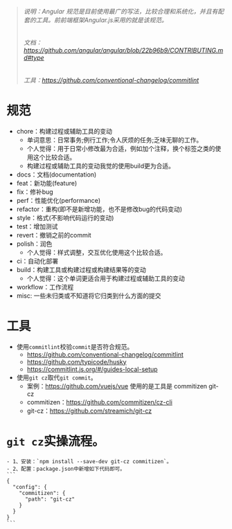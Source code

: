 > ###### 说明：Angular 规范是目前使用最广的写法，比较合理和系统化，并且有配套的工具。前前端框架Angular.js采用的就是该规范。
> ###### 文档：https://github.com/angular/angular/blob/22b96b9/CONTRIBUTING.md#type
> ###### 工具：https://github.com/conventional-changelog/commitlint

# 规范
* chore：构建过程或辅助工具的变动
    - 单词意思：日常事务;例行工作;令人厌烦的任务;乏味无聊的工作。
    - 个人觉得：用于日常小修改最为合适，例如加个注释，换个标签之类的使用这个比较合适。
    - 构建过程或辅助工具的变动我觉的使用build更为合适。
* docs：文档(documentation)
* feat：新功能(feature)
* fix：修补bug
* perf：性能优化(performance)
* refactor：重构(即不是新增功能，也不是修改bug的代码变动)
* style：格式(不影响代码运行的变动)
* test：增加测试
* revert：撤销之前的commit
* polish：润色
    - 个人觉得：样式调整，交互优化使用这个比较合适。
* ci：自动化部署
* build：构建工具或构建过程或构建结果等的变动
    - 个人觉得：这个单词更适合用于构建过程或辅助工具的变动
* workflow：工作流程
* misc: 一些未归类或不知道将它归类到什么方面的提交

# 工具
* 使用`commitlint`校验`commit`是否符合规范。
    - https://github.com/conventional-changelog/commitlint
    - https://github.com/typicode/husky
    - https://commitlint.js.org/#/guides-local-setup
* 使用`git cz`取代`git commit`。
    - 案例：https://github.com/vuejs/vue 使用的是工具是 commitizen git-cz
    - commitizen：https://github.com/commitizen/cz-cli
    - git-cz：https://github.com/streamich/git-cz
    
# `git cz`实操流程。
    - 1、安装：`npm install --save-dev git-cz commitizen`。
    - 2、配置：package.json中新增如下代码即可。
    ```
    {
      "config": {
        "commitizen": {
          "path": "git-cz"
        }
      }
    }
    ```
